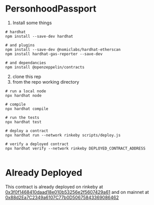 # PersonhoodPassport

1. Install some things

```
# hardhat
npm install --save-dev hardhat

# and plugins
npm install --save-dev @nomiclabs/hardhat-etherscan
npm install hardhat-gas-reporter --save-dev

# and dependancies
npm install @openzeppelin/contracts

```

2. clone this rep
3. from the repo working directory

```
# run a local node
npx hardhat node

# compile
npx hardhat compile

# run the tests
npx hardhat test

# deploy a contract
npx hardhat run --network rinkeby scripts/deploy.js

# verify a deployed contract
npx hardhat verify --network rinkeby DEPLOYED_CONTRACT_ADDRESS 


```


# Already Deployed

This contract is already deployed on rinkeby at [0x3f0f1468410daad18e010b53256e2f5607429a61](https://rinkeby.etherscan.io/address/0x3f0f1468410daad18e010b53256e2f5607429a61#code) and on mainnet at [0x88d2Ea7C2349a6107C77b0D50675843369086462](https://etherscan.io/address/0x88d2Ea7C2349a6107C77b0D50675843369086462)
